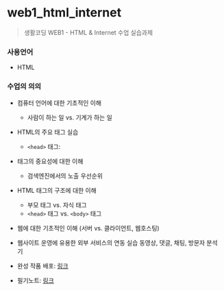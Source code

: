 # web1_html_internet
> 생활코딩 WEB1 - HTML &amp; Internet 수업 실습과제

### 사용언어
* HTML

### 수업의 의의
* 컴퓨터 언어에 대한 기초적인 이해
  * 사람이 하는 일 vs. 기계가 하는 일
* HTML의 주요 태그 실습
  *  `<head>` 태그: 
* 태그의 중요성에 대한 이해
  * 검색엔진에서의 노출 우선순위
* HTML 태그의 구조에 대한 이해
  * 부모 태그 vs. 자식 태그
  * `<head>` 태그 vs. `<body>` 태그
* 웹에 대한 기초적인 이해 (서버 vs. 클라이언트, 웹호스팅)
* 웹사이트 운영에 유용한 외부 서비스의 연동 실습
    동영상, 댓글, 채팅, 방문자 분석기

* 완성 작품 배포: [링크](https://kshyun1223.github.io/web1_html_internet/)

* 필기노트: [링크](https://github.com/kshyun1223/web1_html_internet/wiki)
